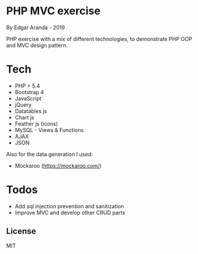 # PHP MVC exercise
By Edgar Aranda - 2019

PHP exercise with a mix of different technologies, to demonstrate PHP OOP and MVC design pattern.

# Tech

  - PHP > 5.4 
  - Bootstrap 4
  - JavaScript
  - jQuery
  - Datatables js
  - Chart js
  - Feather js (icons)
  - MySQL - Views & Functions
  - AJAX
  - JSON

Also for the data generation I used:
  - Mockaroo (https://mockaroo.com/)

# Todos
 - Add sql injection prevention and sanitization 
 - Improve MVC and develop other CRUD parts

License
----

MIT